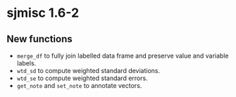 # sjmisc 1.6-2

## New functions

* `merge_df` to fully join labelled data frame and preserve value and variable labels.
* `wtd_sd` to compute weighted standard deviations.
* `wtd_se` to compute weighted standard errors.
* `get_note` and `set_note` to annotate vectors.